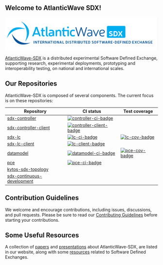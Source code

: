 ## Welcome to AtlanticWave SDX!

![AtlanticWave-SDX logo](/images/AtlanticWave.png)

[AtlanticWave-SDX][aw-sdx] is a distributed experimental Software Defined
Exchange, supporting research, experimental deployments, prototyping
and interoperability testing, on national and international scales.

## Our Repositories

AtlanticWave-SDX is composed of several components. The current focus
is on these repositories:

| Repository                                 | CI status                                          | Test coverage               |
|--------------------------------------------|----------------------------------------------------|-----------------------------|
| [sdx-controller][controller]               | [![controller-ci-badge]][controller-ci]            |                             |
| [sdx-controller-client][controller-client] | [![controller-client-badge]][controller-client-ci] |                             |
| [sdx-lc][lc]                               | [![lc-ci-badge]][lc-ci]                            | [![lc-cov-badge]][lc-cov]   |
| [sdx-lc-client][lc-client]                 | [![lc-client-badge]][lc-client-ci]                 |                             |
| [datamodel][datamodel]                     | [![datamodel-ci-badge]][datamodel-ci]              | [![pce-cov-badge]][pce-cov] |
| [pce][pce]                                 | [![pce-ci-badge]][pce-ci]                          |                             |
| [kytos-sdx-topology][topology]             |                                                    |                             |
| [sdx-continuous-development][cd]           |                                                    |                             |

## Contribution Guidelines

We welcome and encourage contributions, including issues, discussions,
and pull requests.  Please be sure to read our [Contributing
Guidelines](/profile/CONTRIBUTING.md) before starting your
contributions.

## Some Useful Resources

A collection of [papers][papers] and [presentations][presentations]
about AtlanticWave-SDX, are listed in our website, along with some
[resources][resources] related to Software Defined Exchanges.

<!-- References -->

[aw-sdx]: https://www.atlanticwave-sdx.net/ (AtlanticWave-SDX Website)
[papers]: https://www.atlanticwave-sdx.net/?page_id=267
[presentations]: https://www.atlanticwave-sdx.net/?page_id=309
[resources]: https://www.atlanticwave-sdx.net/?page_id=369

<!-- sdx-controller URLs -->
[controller]: https://github.com/atlanticwave-sdx/sdx-controller
[controller-ci-badge]: https://github.com/atlanticwave-sdx/sdx-controller/actions/workflows/test.yml/badge.svg
[controller-ci]: https://github.com/atlanticwave-sdx/sdx-controller/actions/workflows/test.yml

<!-- sdx-controller-client URLs -->
[controller-client]: https://github.com/atlanticwave-sdx/sdx-controller-client
[controller-client-badge]: https://github.com/atlanticwave-sdx/sdx-controller-client/actions/workflows/test.yml/badge.svg
[controller-client-ci]: https://github.com/atlanticwave-sdx/sdx-controller-client/actions/workflows/test.yml

<!-- sdx-lc URLs -->
[lc]: https://github.com/atlanticwave-sdx/sdx-lc
[lc-ci-badge]: https://github.com/atlanticwave-sdx/sdx-lc/actions/workflows/test.yml/badge.svg
[lc-ci]: https://github.com/atlanticwave-sdx/sdx-lc/actions/workflows/test.yml
[lc-cov-badge]: https://coveralls.io/repos/github/atlanticwave-sdx/sdx-lc/badge.svg
[lc-cov]: https://coveralls.io/github/atlanticwave-sdx/sdx-lc?branch=main

<!-- sdx-lc-client URLs -->
[lc-client]: https://github.com/atlanticwave-sdx/sdx-lc-client
[lc-client-badge]: https://github.com/atlanticwave-sdx/sdx-lc-client/actions/workflows/test.yml/badge.svg
[lc-client-ci]: https://github.com/atlanticwave-sdx/sdx-lc-client/actions/workflows/test.yml

<!-- datamodel URLs -->
[datamodel]: https://github.com/atlanticwave-sdx/datamodel
[datamodel-ci-badge]: https://github.com/atlanticwave-sdx/datamodel/actions/workflows/test.yml/badge.svg
[datamodel-ci]: https://github.com/atlanticwave-sdx/datamodel/actions/workflows/test.yml

<!-- pce URLs -->
[pce]: https://github.com/atlanticwave-sdx/pce
[pce-ci-badge]: https://github.com/atlanticwave-sdx/pce/actions/workflows/test.yml/badge.svg
[pce-ci]: https://github.com/atlanticwave-sdx/pce/actions/workflows/test.yml

[pce-cov-badge]: https://coveralls.io/repos/github/atlanticwave-sdx/pce/badge.svg
[pce-cov]: https://coveralls.io/github/atlanticwave-sdx/pce?branch=main

<!-- kytos-sdx-topology URs -->
[topology]: https://github.com/atlanticwave-sdx/kytos-sdx-topology

<!-- sdx-continuous-development URLs -->
[cd]: https://github.com/atlanticwave-sdx/sdx-continuous-development


<!--

## Contacting Us

TODO: List project contacts and/or communication channels.

## Security

TODO: How to report any security issues?

-->
